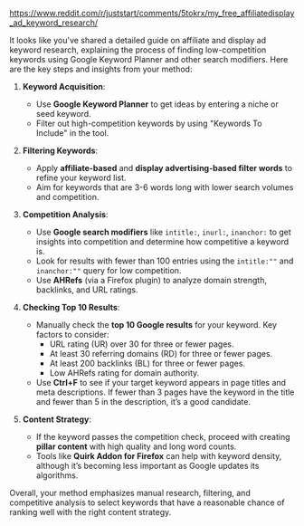 https://www.reddit.com/r/juststart/comments/5tokrx/my_free_affiliatedisplay_ad_keyword_research/

It looks like you've shared a detailed guide on affiliate and display ad keyword research, explaining the process of finding low-competition keywords using Google Keyword Planner and other search modifiers. Here are the key steps and insights from your method:

1. **Keyword Acquisition**: 
   - Use **Google Keyword Planner** to get ideas by entering a niche or seed keyword.
   - Filter out high-competition keywords by using "Keywords To Include" in the tool.

2. **Filtering Keywords**: 
   - Apply **affiliate-based** and **display advertising-based filter words** to refine your keyword list.
   - Aim for keywords that are 3-6 words long with lower search volumes and competition.

3. **Competition Analysis**: 
   - Use **Google search modifiers** like `intitle:`, `inurl:`, `inanchor:` to get insights into competition and determine how competitive a keyword is.
   - Look for results with fewer than 100 entries using the `intitle:""` and `inanchor:""` query for low competition.
   - Use **AHRefs** (via a Firefox plugin) to analyze domain strength, backlinks, and URL ratings.

4. **Checking Top 10 Results**: 
   - Manually check the **top 10 Google results** for your keyword. Key factors to consider:
     - URL rating (UR) over 30 for three or fewer pages.
     - At least 30 referring domains (RD) for three or fewer pages.
     - At least 200 backlinks (BL) for three or fewer pages.
     - Low AHRefs rating for domain authority.
   - Use **Ctrl+F** to see if your target keyword appears in page titles and meta descriptions. If fewer than 3 pages have the keyword in the title and fewer than 5 in the description, it’s a good candidate.

5. **Content Strategy**:
   - If the keyword passes the competition check, proceed with creating **pillar content** with high quality and long word counts.
   - Tools like **Quirk Addon for Firefox** can help with keyword density, although it’s becoming less important as Google updates its algorithms.

Overall, your method emphasizes manual research, filtering, and competitive analysis to select keywords that have a reasonable chance of ranking well with the right content strategy.
